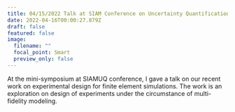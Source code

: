 ```yaml
---
title: 04/15/2022 Talk at SIAM Conference on Uncertainty Quantification
date: 2022-04-16T00:00:27.879Z
draft: false
featured: false
image:
  filename: ""
  focal_point: Smart
  preview_only: false
---
```

At the mini-symposium at SIAMUQ conference, I gave a talk on our recent work on experimental design for finite element simulations. The work is an exploration on design of experiments under the circumstance of multi-fidelity modeling.